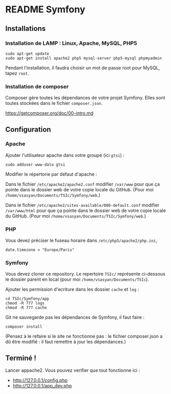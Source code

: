 # README Symfony



## Installations

### Installation de LAMP : Linux, Apache, MySQL, PHP5

    sudo apt-get update
    sudo apt-get install apache2 php5 mysql-server php5-mysql phpmyadmin

Pendant l'installation, il faudra choisir un mot de passe root pour MySQL, tapez `root`.

### Installation de composer

Composer gère toutes les dépendances de votre projet Symfony. Elles sont toutes stockées dans le fichier `composer.json`.

https://getcomposer.org/doc/00-intro.md

## Configuration

### Apache

Ajouter l'utilisateur apache dans votre groupe (ici `gtsi`) :

    sudo adduser www-data gtsi

Modifier le répertorie par défaut d'apache :

Dans le fichier `/etc/apache2/apache2.conf` modifier `/var/www` pour que ça pointe dans le dossier web de votre copie locale du GitHub. (Pour moi `/home/vsasyan/Documents/TSIc/Symfony/web`.)

Dans le fichier `/etc/apache2/sites-available/000-default.conf` modifier `/var/www/html` pour que ça pointe dans le dossier web de votre copie locale du GitHub. (Pour moi `/home/vsasyan/Documents/TSIc/Symfony/web`.)

### PHP

Vous devez préciser le fuseau horaire dans `/etc/php5/apache2/php.ini`,

    date.timezone = "Europe/Paris"

### Symfony

Vous devez cloner ce repository. Le repertoire `TSIc/` représente ci-dessous le dossier parent en local (pour moi `/home/vsasyan/Documents/TSIc`).

Ajouter les permission d'ecriture dans les dossier `cache` et `log` :

    cd TSIc/Symfony/app
    chmod -R 777 logs
    chmod -R 777 cache

Git ne sauvegarde pas les dépendances de Symfony, il faut faire :

    composer install

(Pensez à le refaire si le site ne fonctionne pas : le fichier composer.json a dû être modifié : il faut remettre à jour les dépendances.)

## Terminé !

Lancer appache2. Vous pouvez verifier que tout fonctionne ici :
* http://127.0.0.1/config.php
* http://127.0.0.1/app_dev.php
